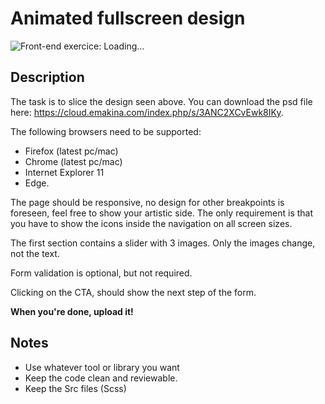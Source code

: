 # Animated fullscreen design

![Front-end exercice: Loading...](https://github.com/melanicolas/frontend-training/raw/master/03%20-%20Landing%20page/designs/jpg/03-exercice-step-1.png)


## Description

The task is to slice the design seen above. 
You can download the psd file here: https://cloud.emakina.com/index.php/s/3ANC2XCvEwk8IKy.

The following browsers need to be supported:
* Firefox (latest pc/mac)
* Chrome (latest pc/mac)
* Internet Explorer 11
* Edge.

The page should be responsive, no design for other breakpoints is foreseen, feel free to show your artistic side.
The only requirement is that you have to show the icons inside the navigation on all screen sizes.

The first section contains a slider with 3 images.
Only the images change, not the text.

Form validation is optional, but not required.

Clicking on the CTA, should show the next step of the form.

**When you're done, upload it!**

## Notes

* Use whatever tool or library you want
* Keep the code clean and reviewable.
* Keep the Src files (Scss)
